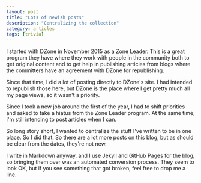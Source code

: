 ```yaml
---
layout: post
title: "Lots of newish posts"
description: "Centralizing the collection"
category: articles
tags: [trivia]
---
```


I started with DZone in November 2015 as a Zone Leader. This is
a great program they have where they work with people in the community
both to get original content and to get help in publishing articles
from blogs where the committers have an agreement with DZone for
republishing.

Since that time, I did a lot of posting directly to DZone's site.
I had intended to republish those here, but DZone is the place where
I get pretty much all my page views, so it wasn't a priority.

Since I took a new job around the first of the year, I had to shift
priorities and asked to take a hiatus from the Zone Leader program.
At the same time, I'm still intending to post articles when I can.

So long story short, I wanted to centralize the stuff I've written
to be in one place. So I did that. So there are a lot more posts on
this blog, but as should be clear from the dates, they're not new.

I write in Markdown anyway, and I use Jekyll and GitHub Pages for
the blog, so bringing them over was an automated conversion process.
They seem to look OK, but if you see something that got broken,
feel free to drop me a line.
